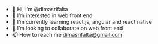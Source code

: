 - 👋 Hi, I’m @dimasrifalta
- 👀 I’m interested in web front end
- 🌱 I’m currently learning react.js, angular and react native
- 💞️ I’m looking to collaborate on web front end
- 📫 How to reach me dimasrifalta@gmail.com

<!---
dimasrifalta/dimasrifalta is a ✨ special ✨ repository because its `README.md` (this file) appears on your GitHub profile.
You can click the Preview link to take a look at your changes.
--->
